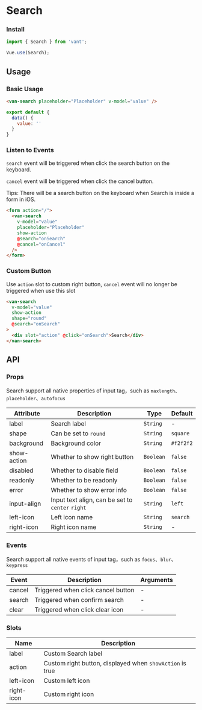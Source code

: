 # Search

### Install

``` javascript
import { Search } from 'vant';

Vue.use(Search);
```

## Usage

### Basic Usage

```html
<van-search placeholder="Placeholder" v-model="value" />
```

```javascript
export default {
  data() {
    value: ''
  }
}
```

### Listen to Events

`search` event will be triggered when click the search button on the keyboard.

`cancel` event will be triggered when click the cancel button.

Tips: There will be a search button on the keyboard when Search is inside a form in iOS.

```html
<form action="/">
  <van-search
    v-model="value"
    placeholder="Placeholder"
    show-action
    @search="onSearch"
    @cancel="onCancel"
  />
</form>
```

### Custom Button

Use `action` slot to custom right button, `cancel` event will no longer be triggered when use this slot

```html
<van-search
  v-model="value"
  show-action
  shape="round"
  @search="onSearch"
>
  <div slot="action" @click="onSearch">Search</div>
</van-search>
```

## API

### Props

Search support all native properties of input tag，such as `maxlength`、`placeholder`、`autofocus`

| Attribute | Description | Type | Default |
|------|------|------|------|
| label | Search label | `String` | - |
| shape | Can be set to `round` | `String` | `square` |
| background | Background color | `String` | `#f2f2f2` |
| show-action | Whether to show right button | `Boolean` | `false` |
| disabled | Whether to disable field | `Boolean` | `false` |
| readonly | Whether to be readonly | `Boolean` | `false` |
| error | Whether to show error info | `Boolean` | `false` |
| input-align | Input text align, can be set to `center` `right` | `String` | `left` |
| left-icon | Left icon name | `String` | `search` |
| right-icon | Right icon name | `String` | - |

### Events

Search support all native events of input tag，such as `focus`、`blur`、`keypress`

| Event | Description | Arguments |
|------|------|------|
| cancel | Triggered when click cancel button | - |
| search | Triggered when confirm search | - |
| clear | Triggered when click clear icon | - |

### Slots

| Name | Description |
|------|------|
| label | Custom Search label |
| action | Custom right button, displayed when `showAction` is true |
| left-icon | Custom left icon |
| right-icon | Custom right icon |
